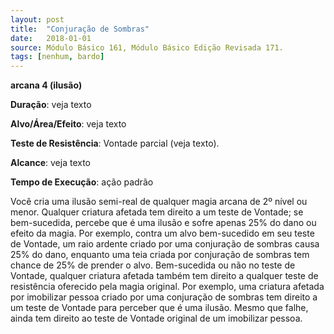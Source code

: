 ```yaml
---
layout: post
title:  "Conjuração de Sombras"
date:   2018-01-01
source: Módulo Básico 161, Módulo Básico Edição Revisada 171.
tags: [nenhum, bardo]
---
```


**arcana 4 (ilusão)**

**Duração**: veja texto

**Alvo/Área/Efeito**: veja texto

**Teste de Resistência**: Vontade parcial (veja texto).

**Alcance**: veja texto

**Tempo de Execução**: ação padrão

Você cria uma ilusão semi-real de qualquer magia arcana de 2º nível ou menor. Qualquer criatura afetada tem direito a um teste de Vontade; se bem-sucedida, percebe que é uma ilusão e sofre apenas 25% do dano ou efeito da magia.
Por exemplo, contra um alvo bem-sucedido em seu teste de Vontade, um raio ardente criado por uma conjuração de sombras causa 25% do dano, enquanto uma teia criada por conjuração de sombras tem chance de 25% de prender o alvo.
Bem-sucedida ou não no teste de Vontade, qualquer criatura afetada também tem direito a qualquer teste de resistência oferecido pela magia original. Por exemplo, uma criatura afetada por imobilizar pessoa criado por uma conjuração de sombras tem direito a um teste de Vontade para perceber que é uma ilusão. Mesmo que falhe, ainda tem direito ao teste de Vontade original de um imobilizar pessoa.
